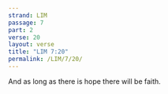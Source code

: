 ```yaml
---
strand: LIM
passage: 7
part: 2
verse: 20
layout: verse
title: "LIM 7:20"
permalink: /LIM/7/20/
---
```

And as long as there is hope there will be faith.
